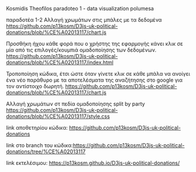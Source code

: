 Kosmidis Theofilos
paradoteo 1 - data visualization
polumesa 

παραδοτέα 1-2
Αλλαγή χρωμάτων στις μπάλες με τα δεδομένα
https://github.com/p13kosm/D3js-uk-political-donations/blob/%CE%A02013117/chart.js

Προσθήκη ήχου κάθε φορά που ο χρήστης της εφαρμογής κάνει κλικ σε μία από τις επιλογές/κουμπιά ομαδοποίησης των δεδομένων.
https://github.com/p13kosm/D3js-uk-political-donations/blob/%CE%A02013117/index.html

Τροποποίηση κώδικα, έτσι ώστε όταν γίνετε κλικ σε κάθε μπάλα να ανοίγει ένα νέο παράθυρο με τα αποτελέσματα της αναζήτησης στο google για τον αντίστοιχο δωρητή.
https://github.com/p13kosm/D3js-uk-political-donations/blob/%CE%A02013117/chart.js

Αλλαγή χρωμάτων στ πεδία ομαδοποίησης split by party
https://github.com/p13kosm/D3js-uk-political-donations/blob/%CE%A02013117/style.css

link αποθετηρίου κώδικα: https://github.com/p13kosm/D3js-uk-political-donations

link στο branch του κώδικα:https://github.com/p13kosm/D3js-uk-political-donations/tree/%CE%A02013117

link εκτελέσιμου: https://p13kosm.github.io/D3js-uk-political-donations/

